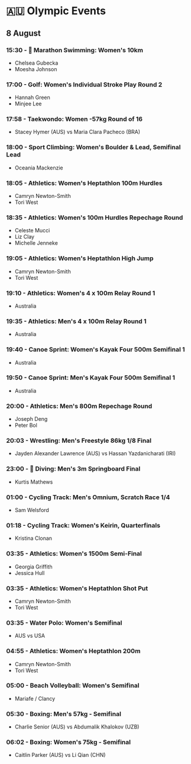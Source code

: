 # 🇦🇺 Olympic Events

## 8 August

### 15:30 - 🏅 Marathon Swimming: Women's 10km
* Chelsea Gubecka
* Moesha Johnson

### 17:00 - Golf: Women's Individual Stroke Play Round 2
* Hannah Green
* Minjee Lee

### 17:58 - Taekwondo: Women -57kg Round of 16
* Stacey Hymer (AUS) vs Maria Clara Pacheco (BRA)

### 18:00 - Sport Climbing: Women's Boulder & Lead, Semifinal Lead
* Oceania Mackenzie

### 18:05 - Athletics: Women's Heptathlon 100m Hurdles
* Camryn Newton-Smith
* Tori West

### 18:35 - Athletics: Women's 100m Hurdles Repechage Round
* Celeste Mucci
* Liz Clay
* Michelle Jenneke

### 19:05 - Athletics: Women's Heptathlon High Jump
* Camryn Newton-Smith
* Tori West

### 19:10 - Athletics: Women's 4 x 100m Relay Round 1
* Australia

### 19:35 - Athletics: Men's 4 x 100m Relay Round 1
* Australia

### 19:40 - Canoe Sprint: Women's Kayak Four 500m Semifinal 1
* Australia

### 19:50 - Canoe Sprint: Men's Kayak Four 500m Semifinal 1
* Australia

### 20:00 - Athletics: Men's 800m Repechage Round
* Joseph Deng
* Peter Bol

### 20:03 - Wrestling: Men's Freestyle 86kg 1/8 Final
* Jayden Alexander Lawrence (AUS) vs Hassan Yazdanicharati (IRI)

### 23:00 - 🏅 Diving: Men's 3m Springboard Final
* Kurtis Mathews

### 01:00 - Cycling Track: Men's Omnium, Scratch Race 1/4
* Sam Welsford

### 01:18 - Cycling Track: Women's Keirin, Quarterfinals
* Kristina Clonan

### 03:35 - Athletics: Women's 1500m Semi-Final
* Georgia Griffith
* Jessica Hull

### 03:35 - Athletics: Women's Heptathlon Shot Put
* Camryn Newton-Smith
* Tori West

### 03:35 - Water Polo: Women's Semifinal
* AUS vs USA

### 04:55 - Athletics: Women's Heptathlon 200m
* Camryn Newton-Smith
* Tori West

### 05:00 - Beach Volleyball: Women's Semifinal
* Mariafe / Clancy

### 05:30 - Boxing: Men's 57kg - Semifinal
* Charlie Senior (AUS) vs Abdumalik Khalokov (UZB)

### 06:02 - Boxing: Women's 75kg - Semifinal
* Caitlin Parker (AUS) vs Li Qian (CHN)

